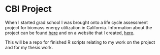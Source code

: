 # CBI Project
When I started grad school I was brought onto a life cycle assessment project for biomass energy utilization in California. 
Information about the project can be found [here](http://www.schatzlab.org/news/2017/10/california-biopower-impact-project-creating-a-life-cycle-assessment-for-bioenergy-systems/) and on a website that I created, [here](http://cbi.max-gis.com).

This will be a repo for finished R scripts relating to my work on the project and for my thesis work.
